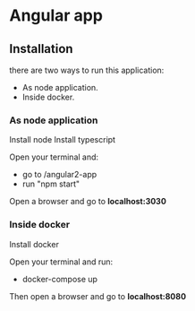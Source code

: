 # Angular app

## Installation
there are two ways to run this application:
* As node application. 
* Inside docker.

### As node application
Install node
Install typescript

Open your terminal and:
* go to /angular2-app
* run "npm start"

Open a browser and go to **localhost:3030**

### Inside docker
Install docker

Open your terminal and run:
* docker-compose up

Then open a browser and go to **localhost:8080**
